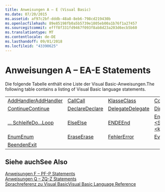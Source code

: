 ```yaml
---
title: Anweisungen A – E (Visual Basic)
ms.date: 07/20/2015
ms.assetid: af97c2bf-dddb-48a8-8eb6-798cd219430b
ms.openlocfilehash: 89e85198fb0a5b5739e1805eb00a1b76f1a27457
ms.sourcegitcommit: efff8f331fd9467f093f8ab8d23a203d6ecb5b60
ms.translationtype: MT
ms.contentlocale: de-DE
ms.lasthandoff: 09/01/2018
ms.locfileid: "43390625"
---
```

# <a name="a-e-statements"></a><span data-ttu-id="12d3c-102">Anweisungen A – E</span><span class="sxs-lookup"><span data-stu-id="12d3c-102">A-E Statements</span></span>
<span data-ttu-id="12d3c-103">Die folgende Tabelle enthält eine Liste der Visual Basic-Anweisungen.</span><span class="sxs-lookup"><span data-stu-id="12d3c-103">The following table contains a listing of Visual Basic language statements.</span></span>  
  
|||||  
|---|---|---|---|  
|[<span data-ttu-id="12d3c-104">AddHandler</span><span class="sxs-lookup"><span data-stu-id="12d3c-104">AddHandler</span></span>](../../../visual-basic/language-reference/statements/addhandler-statement.md)|[<span data-ttu-id="12d3c-105">Call</span><span class="sxs-lookup"><span data-stu-id="12d3c-105">Call</span></span>](../../../visual-basic/language-reference/statements/call-statement.md)|[<span data-ttu-id="12d3c-106">Klasse</span><span class="sxs-lookup"><span data-stu-id="12d3c-106">Class</span></span>](../../../visual-basic/language-reference/statements/class-statement.md)|[<span data-ttu-id="12d3c-107">Const</span><span class="sxs-lookup"><span data-stu-id="12d3c-107">Const</span></span>](../../../visual-basic/language-reference/statements/const-statement.md)|  
|[<span data-ttu-id="12d3c-108">Continue</span><span class="sxs-lookup"><span data-stu-id="12d3c-108">Continue</span></span>](../../../visual-basic/language-reference/statements/continue-statement.md)|[<span data-ttu-id="12d3c-109">Declare</span><span class="sxs-lookup"><span data-stu-id="12d3c-109">Declare</span></span>](../../../visual-basic/language-reference/statements/declare-statement.md)|[<span data-ttu-id="12d3c-110">Delegate</span><span class="sxs-lookup"><span data-stu-id="12d3c-110">Delegate</span></span>](../../../visual-basic/language-reference/statements/delegate-statement.md)|[<span data-ttu-id="12d3c-111">Dim</span><span class="sxs-lookup"><span data-stu-id="12d3c-111">Dim</span></span>](../../../visual-basic/language-reference/statements/dim-statement.md)|  
|[<span data-ttu-id="12d3c-112">... Schleife</span><span class="sxs-lookup"><span data-stu-id="12d3c-112">Do...Loop</span></span>](../../../visual-basic/language-reference/statements/do-loop-statement.md)|[<span data-ttu-id="12d3c-113">Else</span><span class="sxs-lookup"><span data-stu-id="12d3c-113">Else</span></span>](../../../visual-basic/language-reference/statements/else-statement.md)|[<span data-ttu-id="12d3c-114">ENDE</span><span class="sxs-lookup"><span data-stu-id="12d3c-114">End</span></span>](../../../visual-basic/language-reference/statements/end-statement.md)|[<span data-ttu-id="12d3c-115">End \<Schlüsselwort></span><span class="sxs-lookup"><span data-stu-id="12d3c-115">End \<keyword></span></span>](../../../visual-basic/language-reference/statements/end-keyword-statement.md)|  
|[<span data-ttu-id="12d3c-116">Enum</span><span class="sxs-lookup"><span data-stu-id="12d3c-116">Enum</span></span>](../../../visual-basic/language-reference/statements/enum-statement.md)|[<span data-ttu-id="12d3c-117">Erase</span><span class="sxs-lookup"><span data-stu-id="12d3c-117">Erase</span></span>](../../../visual-basic/language-reference/statements/erase-statement.md)|[<span data-ttu-id="12d3c-118">Fehler</span><span class="sxs-lookup"><span data-stu-id="12d3c-118">Error</span></span>](../../../visual-basic/language-reference/statements/error-statement.md)|[<span data-ttu-id="12d3c-119">Event</span><span class="sxs-lookup"><span data-stu-id="12d3c-119">Event</span></span>](../../../visual-basic/language-reference/statements/event-statement.md)|  
|[<span data-ttu-id="12d3c-120">Beenden</span><span class="sxs-lookup"><span data-stu-id="12d3c-120">Exit</span></span>](../../../visual-basic/language-reference/statements/exit-statement.md)||||  
  
## <a name="see-also"></a><span data-ttu-id="12d3c-121">Siehe auch</span><span class="sxs-lookup"><span data-stu-id="12d3c-121">See Also</span></span>  
 [<span data-ttu-id="12d3c-122">Anweisungen F – P</span><span class="sxs-lookup"><span data-stu-id="12d3c-122">F-P Statements</span></span>](../../../visual-basic/language-reference/statements/f-p-statements.md)  
 [<span data-ttu-id="12d3c-123">Anweisungen Q – Z</span><span class="sxs-lookup"><span data-stu-id="12d3c-123">Q-Z Statements</span></span>](../../../visual-basic/language-reference/statements/q-z-statements.md)  
 [<span data-ttu-id="12d3c-124">Sprachreferenz zu Visual Basic</span><span class="sxs-lookup"><span data-stu-id="12d3c-124">Visual Basic Language Reference</span></span>](../../../visual-basic/language-reference/index.md)
